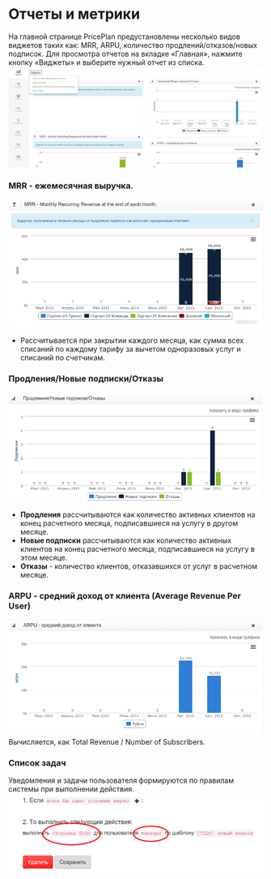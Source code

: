 # Отчеты и метрики

На главной странице PricePlan предустановлены несколько видов виджетов таких как: MRR, ARPU, количество продлений/отказов/новых подписок.
Для просмотра отчетов на вкладке «Главная», нажмите кнопку «Виджеты» и выберите нужный отчет из списка.
![](metrics.jpg)


### MRR - ежемесячная выручка.

![](matrix-mrr.png)
* Рассчитывается при закрытии каждого месяца, как сумма всех списаний по каждому тарифу за вычетом одноразовых услуг и списаний по счетчикам.


### Продления/Новые подписки/Отказы 
![](matrix-new-business.png)

* **Продления** рассчитываются как количество активных клиентов на конец расчетного месяца, подписавшиеся на услугу в другом месяце.
* **Новые подписки** рассчитываются как количество активных клиентов на конец расчетного месяца, подписавшиеся на услугу в этом месяце.
* **Отказы** - количество клиентов, отказавшихся от услуг в расчетном месяце.

### ARPU - средний доход от клиента (Average Revenue Per User)
![](matrix-arpu.png)
Вычисляется, как Total Revenue / Number of Subscribers.

### Список задач

Уведомления и задачи пользователя формируются по правилам системы при выполнении действия.
![](todo_action.png)